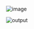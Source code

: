 ![image](https://github.com/astrosander/Yandex-Taxi-Scraper/assets/69795340/3be01c60-d30f-42d2-86a9-2893a2eded3f)

![output](https://github.com/astrosander/Yandex-Taxi-Scraper/assets/69795340/b3d93825-cfb6-4fce-98e7-63381495fa60)

